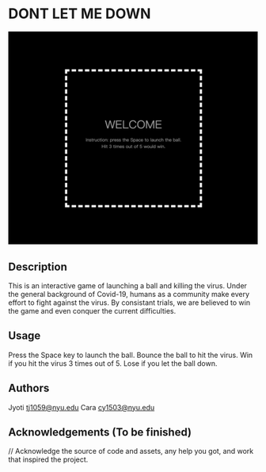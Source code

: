 # DONT LET ME DOWN

![Screenshot](screenshot.png)

## Description

This is an interactive game of launching a ball and killing the virus. Under the general background of Covid-19, humans as a community make every effort to fight against the virus. By consistant trials, we are believed to win the game and even conquer the current difficulties.

## Usage

Press the Space key to launch the ball.
Bounce the ball to hit the virus.
Win if you hit the virus 3 times out of 5.
Lose if you let the ball down.

## Authors

Jyoti tj1059@nyu.edu
Cara cy1503@nyu.edu

## Acknowledgements (To be finished)

// Acknowledge the source of code and assets, any help you got, and work that inspired the project.
